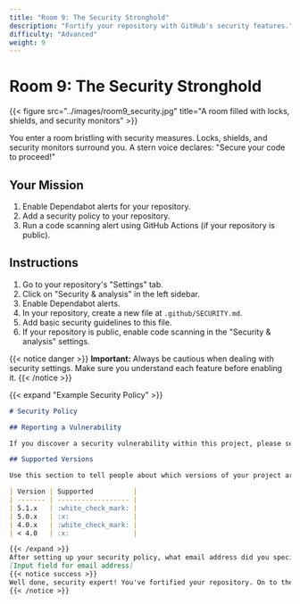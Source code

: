 ```yaml
---
title: "Room 9: The Security Stronghold"
description: "Fortify your repository with GitHub's security features."
difficulty: "Advanced"
weight: 9
---
```


# Room 9: The Security Stronghold

{{< figure src="../images/room9_security.jpg" title="A room filled with locks, shields, and security monitors" >}}

You enter a room bristling with security measures. Locks, shields, and security monitors surround you. A stern voice declares: "Secure your code to proceed!"

## Your Mission

1. Enable Dependabot alerts for your repository.
2. Add a security policy to your repository.
3. Run a code scanning alert using GitHub Actions (if your repository is public).

## Instructions

1. Go to your repository's "Settings" tab.
2. Click on "Security & analysis" in the left sidebar.
3. Enable Dependabot alerts.
4. In your repository, create a new file at `.github/SECURITY.md`.
5. Add basic security guidelines to this file.
6. If your repository is public, enable code scanning in the "Security & analysis" settings.

{{< notice danger >}}
**Important:** Always be cautious when dealing with security settings. Make sure you understand each feature before enabling it.
{{< /notice >}}

{{< expand "Example Security Policy" >}}
```markdown
# Security Policy

## Reporting a Vulnerability

If you discover a security vulnerability within this project, please send an e-mail to security@example.com. All security vulnerabilities will be promptly addressed.

## Supported Versions

Use this section to tell people about which versions of your project are currently being supported with security updates.

| Version | Supported          |
| ------- | ------------------ |
| 5.1.x   | :white_check_mark: |
| 5.0.x   | :x:                |
| 4.0.x   | :white_check_mark: |
| < 4.0   | :x:                |

{{< /expand >}}
After setting up your security policy, what email address did you specify for reporting vulnerabilities? Enter it below:
[Input field for email address]
{{< notice success >}}
Well done, security expert! You've fortified your repository. On to the final challenge!
{{< /notice >}}
